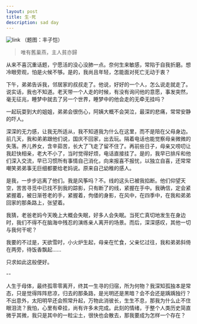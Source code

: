 ```yaml
---
layout: post
title: 生·死
description: sad day
---
```

![link](https://cloud.githubusercontent.com/assets/5563419/9868206/e99afcac-5ba8-11e5-9ac5-0c18d34bbfba.jpeg)
（题图：丰子恺）
> 唯有舊巢燕，主人貧亦歸

从来不喜沉重话题，宁愿活的没心没肺一点。奈何生来敏感，常陷于自我折磨。想冷眼旁观，怕是火候不够。是的，我尚且年轻，怎能面对死亡无动于衷？

下午，弟弟告诉我，邻居家的叔叔走了。他说，好好的一个人，怎么说走就走了。说实话，我也不知道。老天带一个人走的时候，有没有询问他的意愿，事发突然，毫无征兆，睡梦中就去了另一个世界，睡梦中的他会走的无牵无挂吗？

一起玩耍到大的姐姐，弟弟会很伤心，阿姨大概不会哭泣，最深的悲痛，常常安静的吓人。

深深的无力感，让我无所适从，我不知道我为什么在这里，而不是陪在父母身边。前几天，我和弟弟跟他们说，国庆不回家，出去玩。隔着电话也能觉察母亲微微的失落。养儿养女，含辛茹苦，长大了飞走了留不住了。再前些日子，母亲又唠叨让我赶快相亲，老大不小了，当时觉得好烦，电话直接挂了。是的，我早已排斥和他们深入交流，早已习惯所有事情自己消化，向来报喜不报忧，以独立自喜，还常常嘲笑弟弟事无巨细都要给老妈说。原来自己幼稚的感人。

是我，一步步远离了他们。我是风筝吗？不。线的这头已被我掐断。他们仰望天空，苦苦寻觅中已找不到我的踪影，只有断了的线，紧握在手中。我确信，定会紧紧握着，被日渐苍老的手，紧握着，佝偻的身影，在风中，在四季中，在我和弟弟回家的那条路上，张望着。

我猜，老爸老妈今天晚上大概会失眠，好多人会失眠。当死亡真切地发生在身边时，我们不得不在脑海中残忍的演练亲人离开的场景。而后，深深感叹，其他一切与我何干呢？

我要的不过是，天欲雪时，小火炉生起，母亲在忙食，父亲忆过往，我和弟弟斜倚在两旁，待饭香飘起......

只求如此这般便好。

--

人生于母体，最终孤零零离开，终其一生寻的归宿，所为何物？我深知孤独本是常态，只是觉得阵阵悲凉，归去的那条路，是光明还是黑暗？会不会还是踽踽独行？不出意外，太阳明早还会照常升起，万物此消彼长，生生不息，那我为什么止不住眼泪流？我怕，心里有牵挂，尚有许多未完成。此刻的情绪，于整个人类历史简直微乎其微，我只是其中的一粒尘土，很快也会散去，那我要成为怎样一个存在？



